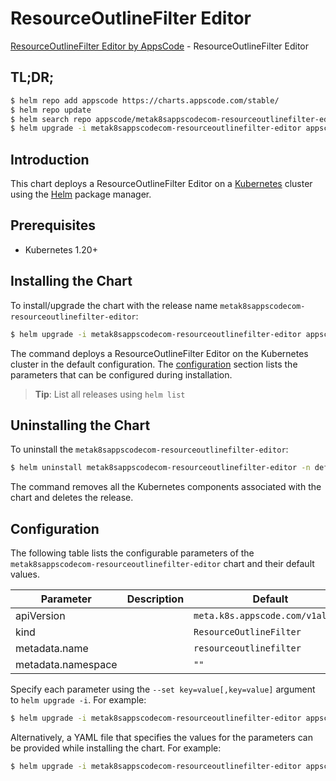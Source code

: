 # ResourceOutlineFilter Editor

[ResourceOutlineFilter Editor by AppsCode](https://appscode.com) - ResourceOutlineFilter Editor

## TL;DR;

```bash
$ helm repo add appscode https://charts.appscode.com/stable/
$ helm repo update
$ helm search repo appscode/metak8sappscodecom-resourceoutlinefilter-editor --version=v0.25.0
$ helm upgrade -i metak8sappscodecom-resourceoutlinefilter-editor appscode/metak8sappscodecom-resourceoutlinefilter-editor -n default --create-namespace --version=v0.25.0
```

## Introduction

This chart deploys a ResourceOutlineFilter Editor on a [Kubernetes](http://kubernetes.io) cluster using the [Helm](https://helm.sh) package manager.

## Prerequisites

- Kubernetes 1.20+

## Installing the Chart

To install/upgrade the chart with the release name `metak8sappscodecom-resourceoutlinefilter-editor`:

```bash
$ helm upgrade -i metak8sappscodecom-resourceoutlinefilter-editor appscode/metak8sappscodecom-resourceoutlinefilter-editor -n default --create-namespace --version=v0.25.0
```

The command deploys a ResourceOutlineFilter Editor on the Kubernetes cluster in the default configuration. The [configuration](#configuration) section lists the parameters that can be configured during installation.

> **Tip**: List all releases using `helm list`

## Uninstalling the Chart

To uninstall the `metak8sappscodecom-resourceoutlinefilter-editor`:

```bash
$ helm uninstall metak8sappscodecom-resourceoutlinefilter-editor -n default
```

The command removes all the Kubernetes components associated with the chart and deletes the release.

## Configuration

The following table lists the configurable parameters of the `metak8sappscodecom-resourceoutlinefilter-editor` chart and their default values.

|     Parameter      | Description |                   Default                   |
|--------------------|-------------|---------------------------------------------|
| apiVersion         |             | <code>meta.k8s.appscode.com/v1alpha1</code> |
| kind               |             | <code>ResourceOutlineFilter</code>          |
| metadata.name      |             | <code>resourceoutlinefilter</code>          |
| metadata.namespace |             | <code>""</code>                             |


Specify each parameter using the `--set key=value[,key=value]` argument to `helm upgrade -i`. For example:

```bash
$ helm upgrade -i metak8sappscodecom-resourceoutlinefilter-editor appscode/metak8sappscodecom-resourceoutlinefilter-editor -n default --create-namespace --version=v0.25.0 --set apiVersion=meta.k8s.appscode.com/v1alpha1
```

Alternatively, a YAML file that specifies the values for the parameters can be provided while
installing the chart. For example:

```bash
$ helm upgrade -i metak8sappscodecom-resourceoutlinefilter-editor appscode/metak8sappscodecom-resourceoutlinefilter-editor -n default --create-namespace --version=v0.25.0 --values values.yaml
```
